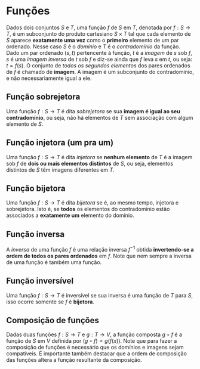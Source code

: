 # Funções
Dados dois conjuntos $S$ e $T$, uma função $f$ de $S$ em $T$, denotada por $f:S \to T$, é um subconjunto do produto cartesiano $S \times T$ tal que cada elemento de $S$ aparece **exatamente uma vez** como o **primeiro** elemento de um par ordenado. Nesse caso $S$ é o *domínio* e $T$ é o *contradomínio* da função. Dado um par ordenado $(s,t)$ pertencente à função, $t$ é a *imagem* de $s$ sob $f$, $s$ é uma *imagem inversa* de $t$ sob $f$ e diz-se ainda que $f$ leva $s$ em $t$, ou seja: $t = f(s)$. O conjunto de *todos os segundos elementos* dos pares ordenados de $f$ é chamado de **imagem**. A imagem é um subconjunto do contradomínio, e não necessariamente igual a ele.

## Função sobrejetora
Uma função $f: S \to T$ é dita *sobrejetora* se sua **imagem é igual ao seu contradomínio**, ou seja, não há elementos de $T$ sem associação com algum elemento de $S$.

## Função injetora (um pra um)
Uma função $f: S \to T$ é dita *injetora* se **nenhum elemento** de $T$ é a imagem sob $f$ de **dois ou mais elementos distintos** de $S$, ou seja, elementos distintos de $S$ têm imagens diferentes em $T$.

## Função bijetora
Uma função $f: S \to T$ é dita *bijetora* se é, ao mesmo tempo, injetora e sobrejetora. Isto é, se **todos** os elementos do contradomínio estão associados a **exatamente um** elemento do domínio.

## Função inversa
A *inversa* de uma função $f$ é uma relação inversa $f^{-1}$ obtida **invertendo-se a ordem de todos os pares ordenados** em $f$. Note que nem sempre a inversa de uma função é também uma função.

## Função inversível
Uma função $f : S \to T$ é inversível se sua inversa é uma função de $T$ para $S$, isso ocorre somente se $f$ é **bijetora**.

## Composição de funções
Dadas duas funções $f : S \to T$ e $g : T \to V$, a função composta $g \circ f$ é a função de $S$ em $V$ definida por $(g \circ f) = g(f(x))$.
Note que para fazer a composição de funções é necessário que os domínios e imagens sejam compatíveis. É importante também destacar que a ordem de composição das funções altera a função resultante da composição.
